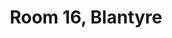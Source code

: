 ---
basin: 'Yes'
cudn: true
floor: First
grade: 1
images:
- /assets/images/rooms/blantyre/blant_16_1.jpg
- /assets/images/rooms/blantyre/blant_16_2.jpg
living_room: 'No'
location: Blantyre
name: '16'
network: Wired and Wireless
title: Room 16, Blantyre
---